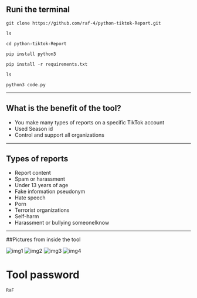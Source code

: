 ## Runi the terminal

`git clone https://github.com/raf-4/python-tiktok-Report.git`<br> 

`ls`

`cd python-tiktok-Report`

`pip install python3`

`pip install -r requirements.txt`

`ls`

`python3 code.py`

---
## What is the benefit of the tool?

- You make many types of reports on a specific TikTok account 
- Used Season id
- Control and support all organizations
---

## Types of reports 

- Report content
- Spam or harassment
- Under 13 years of age
- Fake information pseudonym
- Hate speech
- Porn
- Terrorist organizations
- Self-harm
- Harassment or bullying someoneIknow
---
##Pictures from inside the tool

![img1](https://ibb.co/5cqcQz7) 
![img2](https://ibb.co/DL82CMg) 
![img3](https://ibb.co/qJR6DSR) 
![img4](https://ibb.co/gMB20s8) 

# Tool password 
`RaF`

